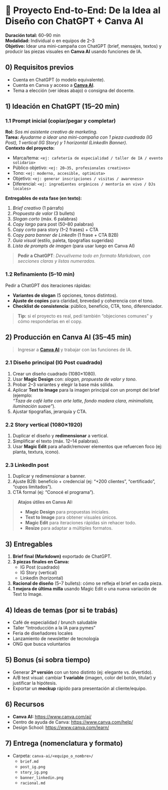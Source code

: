 # 🚀 Proyecto End-to-End: De la Idea al Diseño con ChatGPT + Canva AI

**Duración total:** 60–90 min  
**Modalidad:** Individual o en equipos de 2–3  
**Objetivo:** Idear una mini-campaña con ChatGPT (brief, mensajes, textos) y producir las piezas visuales en **Canva AI** usando funciones de IA.



## 0) Requisitos previos
- Cuenta en ChatGPT (o modelo equivalente).
- Cuenta en Canva y acceso a **[Canva AI](https://www.canva.com/ai/)**.
- Tema a elección (ver ideas abajo) o consigna del docente.



## 1) Ideación en ChatGPT (15–20 min)

### 1.1 Prompt inicial (copiar/pegar y completar)
**Rol:** *Sos mi asistente creativo de marketing.*  
**Tarea:** *Ayudarme a idear una mini-campaña con 1 pieza cuadrada (IG Post), 1 vertical (IG Story) y 1 horizontal (LinkedIn Banner).*  
**Contexto del proyecto:**  
- Marca/tema: `<ej: cafetería de especialidad / taller de IA / evento solidario>`  
- Público objetivo: `<ej: 20–35, profesionales creativos>`  
- Tono: `<ej: moderno, accesible, optimista>`  
- Objetivo: `<ej: generar inscripciones / visitas / awareness>`  
- Diferencial: `<ej: ingredientes orgánicos / mentoría en vivo / DJs locales>`

**Entregables de esta fase (en texto):**  
1) *Brief creativo* (1 párrafo)  
2) *Propuesta de valor* (3 bullets)  
3) *Slogan corto* (máx. 6 palabras)  
4) *Copy largo* para post (50–80 palabras)  
5) *Copy corto* para story (1–2 frases) + CTA  
6) *Copy para banner de LinkedIn* (1 frase + CTA B2B)  
7) *Guía visual* (estilo, paleta, tipografías sugeridas)  
8) *Lista de prompts de imagen* (para usar luego en Canva AI)

> **Pedir a ChatGPT**: *Devuélveme todo en formato Markdown, con secciones claras y listas numeradas.*



### 1.2 Refinamiento (5–10 min)
Pedir a ChatGPT dos iteraciones rápidas:
- **Variantes de slogan** (5 opciones, tonos distintos).
- **Ajuste de copies** para claridad, brevedad y coherencia con el tono.
- **Checklist de consistencia**: público, beneficio, CTA, tono, diferenciador.

> **Tip:** si el proyecto es real, pedí también “objeciones comunes” y cómo responderlas en el copy.



## 2) Producción en Canva AI (35–45 min)

> Ingresar a **[Canva AI](https://www.canva.com/ai/)** y trabajar con las funciones de IA.

### 2.1 Diseño principal (IG Post cuadrado)
1. Crear un diseño cuadrado (1080×1080).  
2. Usar **Magic Design** con: *slogan, propuesta de valor y tono*.  
3. Probar 2–3 variantes y elegir la base más sólida.  
4. Aplicar **Text to Image** para la imagen principal con un prompt del brief (ejemplo:  
   *“Taza de café latte con arte latte, fondo madera clara, minimalista, iluminación suave”*).  
5. Ajustar tipografías, jerarquía y CTA.

### 2.2 Story vertical (1080×1920)
1. Duplicar el diseño y **redimensionar** a vertical.  
2. Simplificar el texto (máx. 12–14 palabras).  
3. Usar **Magic Edit** para añadir/remover elementos que refuercen foco (ej: planta, textura, icono).

### 2.3 LinkedIn post
1. Duplicar y redimensionar a banner.  
2. Ajuste B2B: beneficio + credencial (ej: “+200 clientes”, “certificado”, “cupos limitados”).  
3. CTA formal (ej: “Conocé el programa”).

> **Atajos útiles en Canva AI:**  
> - **Magic Design** para propuestas iniciales.  
> - **Text to Image** para obtener visuales únicos.  
> - **Magic Edit** para iteraciones rápidas sin rehacer todo.  
> - **Resize** para adaptar a múltiples formatos.



## 3) Entregables

1) **Brief final (Markdown)** exportado de ChatGPT.  
2) **3 piezas finales en Canva:**  
   - IG Post (cuadrado)  
   - IG Story (vertical)  
   - LinkedIn (horizontal)  
3) **Racional de diseño** (5–7 bullets): cómo se refleja el brief en cada pieza.  
4) **1 mejora de última milla** usando Magic Edit o una nueva variación de Text to Image.



## 4) Ideas de temas (por si te trabás)

- Café de especialidad / brunch saludable  
- Taller “Introducción a la IA para pymes”  
- Feria de diseñadores locales  
- Lanzamiento de newsletter de tecnología  
- ONG que busca voluntarios



## 5) Bonus (si sobra tiempo)

- Generar **2ª versión** con un tono distinto (ej: elegante vs. divertido).  
- A/B test visual: cambiar **1 variable** (imagen, color del botón, titular) y justificar la hipótesis.  
- Exportar un **mockup** rápido para presentación al cliente/equipo.



## 6) Recursos

- **Canva AI:** https://www.canva.com/ai/  
- Centro de ayuda de Canva: https://www.canva.com/help/  
- Design School: https://www.canva.com/learn/



## 7) Entrega (nomenclatura y formato)

- Carpeta: `canva-ai/<equipo_o_nombre>/`  
  - `brief.md`  
  - `post_ig.png`  
  - `story_ig.png`  
  - `banner_linkedin.png`  
  - `racional.md`

